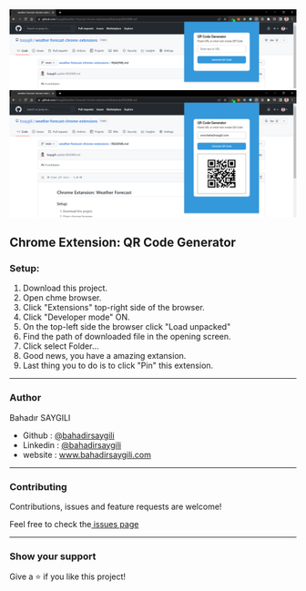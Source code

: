<div>
    <img src="images/poster/qr-code-genarator.png" alt="wF"/>
    <img src="images/poster/qr-code-genarator-2.png" alt="wF"/>
</div>

<h2> Chrome Extension: QR Code Generator</h2>

<h3>Setup:</h3>

<ol>
    <li>Download this project.</li>
    <li>Open chme browser.</li>
    <li>Click "Extensions" top-right side of the browser.</li>
    <li>Click "Developer mode" ON.</li>
    <li>On the top-left side the browser click "Load unpacked"</li>
    <li>Find the path of downloaded file in the opening screen.</li>
    <li>Click select Folder...</li>
    <li>Good news, you have a amazing extansion.</li>
    <li>Last thing you to do is to click "Pin" this extension.</li>
</ol>

<hr/>

<h3>Author</h3>

<p>Bahadır SAYGILI</p>

<ul>
    <li>Github : <a href="https://github.com/bsaygili">@bahadirsaygili</a></li>
    <li>Linkedin : <a href="https://www.linkedin.com/in/bahadir-saygili/">@bahadirsaygili</a></li>
    <li>website : <a href="https://www.bahadirsaygili.com/">www.bahadirsaygili.com</a></li>
</ul>

<hr/>

<h3>Contributing</h3>

<p>Contributions, issues and feature requests are welcome!</p>

<p>Feel free to check the<a href="https://github.com/bsaygili/qrCode-generator-app_and_extension/issues" target="_blank"> issues page</a></p>

<hr/>

<h3>Show your support</h3>

<p>Give a ⭐️ if you like this project!</p>
